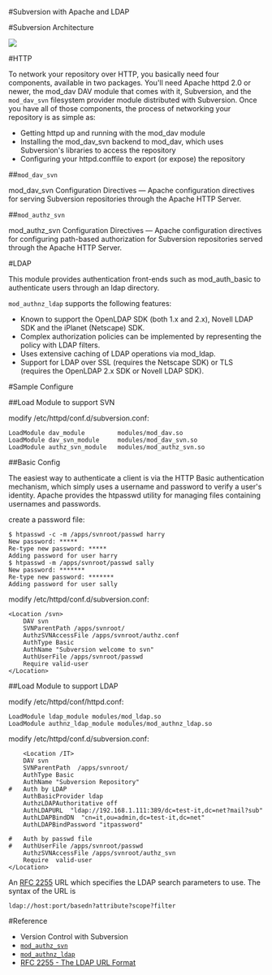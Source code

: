 #Subversion with Apache and LDAP

#Subversion Architecture

![](images/svn_architecture.png)

#HTTP

To network your repository over HTTP, you basically need four components, available in two packages. You'll need Apache httpd 2.0 or newer, the mod_dav DAV module that comes with it, Subversion, and the `mod_dav_svn` filesystem provider module distributed with Subversion. Once you have all of those components, the process of networking your repository is as simple as:
 
* Getting httpd up and running with the mod_dav module
* Installing the mod_dav_svn backend to mod_dav, which uses Subversion's libraries to access the repository
* Configuring your httpd.conffile to export (or expose) the repository

##`mod_dav_svn`

mod_dav_svn Configuration Directives — Apache configuration directives for serving Subversion repositories through the Apache
HTTP Server.

##`mod_authz_svn`

mod_authz_svn Configuration Directives — Apache configuration directives for configuring path-based authorization for Subversion repositories served through the Apache HTTP Server.

#LDAP 

This module provides authentication front-ends such as mod_auth_basic to authenticate users through an ldap directory.

`mod_authnz_ldap` supports the following features:

* Known to support the OpenLDAP SDK (both 1.x and 2.x), Novell LDAP SDK and the iPlanet (Netscape) SDK.
* Complex authorization policies can be implemented by representing the policy with LDAP filters.
* Uses extensive caching of LDAP operations via mod_ldap.
* Support for LDAP over SSL (requires the Netscape SDK) or TLS (requires the OpenLDAP 2.x SDK or Novell LDAP SDK).

#Sample Configure

##Load Module to support SVN

modify /etc/httpd/conf.d/subversion.conf:

	LoadModule dav_module         modules/mod_dav.so
	LoadModule dav_svn_module     modules/mod_dav_svn.so
	LoadModule authz_svn_module   modules/mod_authz_svn.so

##Basic Config

The easiest way to authenticate a client is via the HTTP Basic authentication mechanism, which simply uses a username and password to verify a user's identity. Apache provides the htpasswd utility for managing files containing usernames and passwords.

create a password file:

	$ htpasswd -c -m /apps/svnroot/passwd harry
	New password: *****
	Re-type new password: *****
	Adding password for user harry
	$ htpasswd -m /apps/svnroot/passwd sally
	New password: *******
	Re-type new password: *******
	Adding password for user sally
	
modify /etc/httpd/conf.d/subversion.conf:

	<Location /svn>
		DAV svn
		SVNParentPath /apps/svnroot/
		AuthzSVNAccessFile /apps/svnroot/authz.conf
		AuthType Basic
		AuthName "Subversion welcome to svn"
		AuthUserFile /apps/svnroot/passwd
		Require valid-user
	</Location>

##Load Module to support LDAP

modify /etc/httpd/conf/httpd.conf:

	LoadModule ldap_module modules/mod_ldap.so
	LoadModule authnz_ldap_module modules/mod_authnz_ldap.so

modify /etc/httpd/conf.d/subversion.conf:
	
		<Location /IT>
		DAV svn
		SVNParentPath  /apps/svnroot/
		AuthType Basic
		AuthName "Subversion Repository"
	#   Auth by LDAP
		AuthBasicProvider ldap
		AuthzLDAPAuthoritative off
		AuthLDAPURL  "ldap://192.168.1.111:389/dc=test-it,dc=net?mail?sub"
		AuthLDAPBindDN  "cn=it,ou=admin,dc=test-it,dc=net"
		AuthLDAPBindPassword "itpassword"
	
	#   Auth by passwd file
	#	AuthUserFile /apps/svnroot/passwd
		AuthzSVNAccessFile /apps/svnroot/authz_svn
		Require  valid-user
	</Location>


An [RFC 2255](https://tools.ietf.org/html/rfc2255) URL which specifies the LDAP search parameters to use. The syntax of the URL is

	ldap://host:port/basedn?attribute?scope?filter


#Reference
* Version Control with Subversion
* [`mod_authz_svn`](http://svn.apache.org/repos/asf/subversion/trunk/subversion/mod_authz_svn/INSTALL)
* [`mod_authnz_ldap`](http://httpd.apache.org/docs/2.2/mod/mod_authnz_ldap.html)
* [RFC 2255 - The LDAP URL Format](https://tools.ietf.org/html/rfc2255)